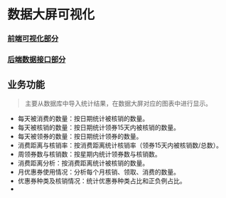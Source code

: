 # 数据大屏可视化
### [前端可视化部分](https://github.com/TigerNemo/Graduation_Design/tree/master/data-screen/vue-echarts-master)
### [后端数据接口部分](https://github.com/TigerNemo/Graduation_Design/tree/master/data-screen/data-service)

## 业务功能
> 主要从数据库中导入统计结果，在数据大屏对应的图表中进行显示。
- 每天被消费的数量：按日期统计被核销的数量。
- 每天被核销的数量：按日期统计领券15天内被核销的数量。
- 每天被领券的数量：按日期统计领券的数量。
- 消费距离与核销率：按消费距离统计核销率（领券15天内被核销数/总数）。
- 周领券数与核销数：按星期内统计领券数与核销数。
- 消费距离分析：按消费距离统计被核销的数量。
- 月优惠券使用情况：分析每个月核销、领取、消费的数量。
- 优惠券种类及核销情况：统计优惠券种类占比和正负例占比。
- 